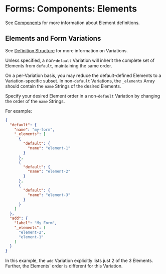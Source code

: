 # Forms: Components: Elements

See [Components](components.md) for more information about Element definitions.


## Elements and Form Variations

See [Definition Structure](definition-structure.md) for more information on
Variations.

Unless specified, a non-`default` Variation will inherit the complete set of
Elements from `default`, maintaining the same order.

On a per-Variation basis, you may reduce the default-defined Elements to a
Variation-specific subset. In non-`default` Variations, the `_elements` Array
should contain the `name` Strings of the desired Elements.

Specify your desired Element order in a non-`default` Variation by changing the
order of the `name` Strings.

For example:

```json
{
  "default": {
    "name": "my-form",
    "_elements": [
      {
        "default": {
          "name": "element-1"
        }
      },
      {
        "default": {
          "name": "element-2"
        }
      },
      {
        "default": {
          "name": "element-3"
        }
      }
    ]
  },
  "add": {
    "label": "My Form",
    "_elements": [
      "element-2",
      "element-1"
    ]
  }
}
```

In this example, the `add` Variation explicitly lists just 2 of the 3 Elements.
Further, the Elements' order is different for this Variation.
